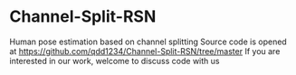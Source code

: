 # Channel-Split-RSN
Human pose estimation based on channel splitting
Source code is opened at https://github.com/qdd1234/Channel-Split-RSN/tree/master
If you are interested in our work, welcome to discuss code with us
